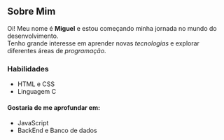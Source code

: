 ## Sobre Mim

Oi! Meu nome é **Miguel** e estou começando minha jornada no mundo do desenvolvimento.  
Tenho grande interesse em aprender novas *tecnologias* e explorar diferentes áreas de *programação*.

### Habilidades

* HTML e CSS
* Linguagem C

#### Gostaria de me aprofundar em:

* JavaScript
* BackEnd e Banco de dados